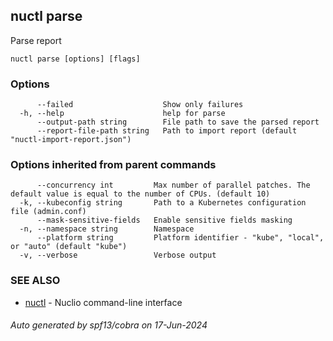 ## nuctl parse

Parse report

```
nuctl parse [options] [flags]
```

### Options

```
      --failed                    Show only failures
  -h, --help                      help for parse
      --output-path string        File path to save the parsed report
      --report-file-path string   Path to import report (default "nuctl-import-report.json")
```

### Options inherited from parent commands

```
      --concurrency int         Max number of parallel patches. The default value is equal to the number of CPUs. (default 10)
  -k, --kubeconfig string       Path to a Kubernetes configuration file (admin.conf)
      --mask-sensitive-fields   Enable sensitive fields masking
  -n, --namespace string        Namespace
      --platform string         Platform identifier - "kube", "local", or "auto" (default "kube")
  -v, --verbose                 Verbose output
```

### SEE ALSO

* [nuctl](nuctl.md)	 - Nuclio command-line interface

###### Auto generated by spf13/cobra on 17-Jun-2024
